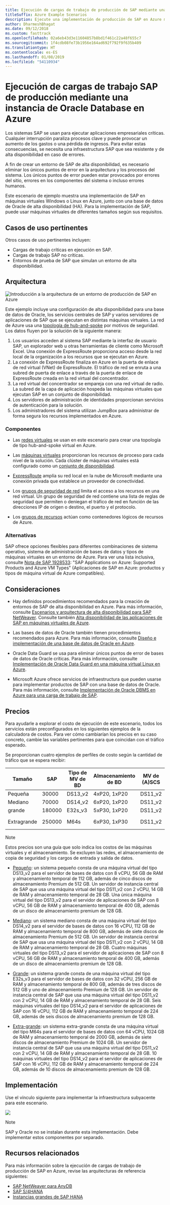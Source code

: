 ```yaml
---
title: Ejecución de cargas de trabajo de producción de SAP mediante una instancia de Oracle Database
titleSuffix: Azure Example Scenarios
description: Ejecute una implementación de producción de SAP en Azure mediante una base de datos de Oracle.
author: DharmeshBhagat
ms.date: 09/12/2018
ms.custom: fasttrack
ms.openlocfilehash: 02a6eb43d3e11604857b8bd1f461c22a48f655c7
ms.sourcegitcommit: 1f4cdb08fe73b1956e164ad692f792f9f635b409
ms.translationtype: HT
ms.contentlocale: es-ES
ms.lasthandoff: 01/08/2019
ms.locfileid: "54110934"
---
```

# <a name="running-sap-production-workloads-using-an-oracle-database-on-azure"></a>Ejecución de cargas de trabajo SAP de producción mediante una instancia de Oracle Database en Azure

Los sistemas SAP se usan para ejecutar aplicaciones empresariales críticas. Cualquier interrupción paraliza procesos clave y puede provocar un aumento de los gastos o una pérdida de ingresos. Para evitar estas consecuencias, se necesita una infraestructura SAP que sea resistente y de alta disponibilidad en caso de errores.

A fin de crear un entorno de SAP de alta disponibilidad, es necesario eliminar los únicos puntos de error en la arquitectura y los procesos del sistema. Los únicos puntos de error pueden estar provocados por errores del sitio, errores en los componentes del sistema o incluso errores humanos.

Este escenario de ejemplo muestra una implementación de SAP en máquinas virtuales Windows o Linux en Azure, junto con una base de datos de Oracle de alta disponibilidad (HA). Para la implementación de SAP, puede usar máquinas virtuales de diferentes tamaños según sus requisitos.

## <a name="relevant-use-cases"></a>Casos de uso pertinentes

Otros casos de uso pertinentes incluyen:

- Cargas de trabajo críticas en ejecución en SAP.
- Cargas de trabajo SAP no críticas.
- Entornos de prueba de SAP que simulan un entorno de alta disponibilidad.

## <a name="architecture"></a>Arquitectura

![Introducción a la arquitectura de un entorno de producción de SAP en Azure][architecture]

Este ejemplo incluye una configuración de alta disponibilidad para una base de datos de Oracle, los servicios centrales de SAP y varios servidores de aplicaciones de SAP que se ejecutan en distintas máquinas virtuales. La red de Azure usa una [topología de hub-and-spoke](/azure/architecture/reference-architectures/hybrid-networking/hub-spoke) por motivos de seguridad. Los datos fluyen por la solución de la siguiente manera:

1. Los usuarios acceden al sistema SAP mediante la interfaz de usuario SAP, un explorador web u otras herramientas de cliente como Microsoft Excel. Una conexión de ExpressRoute proporciona acceso desde la red local de la organización a los recursos que se ejecutan en Azure.
2. La conexión de ExpressRoute finaliza en Azure en la puerta de enlace de red virtual (VNet) de ExpressRoute. El tráfico de red se enruta a una subred de puerta de enlace a través de la puerta de enlace de ExpressRoute creada en la red virtual del concentrador.
3. La red virtual del concentrador se empareja con una red virtual de radio. La subred de la capa de aplicación hospeda las máquinas virtuales que ejecutan SAP en un conjunto de disponibilidad.
4. Los servidores de administración de identidades proporcionan servicios de autenticación para la solución.
5. Los administradores del sistema utilizan JumpBox para administrar de forma segura los recursos implementados en Azure.

### <a name="components"></a>Componentes

- Las [redes virtuales](/azure/virtual-network/virtual-networks-overview) se usan en este escenario para crear una topología de tipo hub-and-spoke virtual en Azure.

- Las [máquinas virtuales](/azure/virtual-machines/windows/overview) proporcionan los recursos de proceso para cada nivel de la solución. Cada clúster de máquinas virtuales está configurado como un [conjunto de disponibilidad](/azure/virtual-machines/windows/regions-and-availability#availability-sets).

- [ExpressRoute](/azure/expressroute/expressroute-introduction) amplía su red local en la nube de Microsoft mediante una conexión privada que establece un proveedor de conectividad.

- Los [grupos de seguridad de red](/azure/virtual-network/security-overview) limita el acceso a los recursos en una red virtual. Un grupo de seguridad de red contiene una lista de reglas de seguridad que permiten o deniegan el tráfico de red en función de las direcciones IP de origen o destino, el puerto y el protocolo.

- Los [grupos de recursos](/azure/azure-resource-manager/resource-group-overview#resource-groups) actúan como contenedores lógicos de recursos de Azure.

### <a name="alternatives"></a>Alternativas

SAP ofrece opciones flexibles para diferentes combinaciones de sistema operativo, sistema de administración de bases de datos y tipos de máquinas virtuales en un entorno de Azure. Para ver una lista inclusiva, consulte [Nota de SAP 1928533](https://launchpad.support.sap.com/#/notes/1928533): "SAP Applications on Azure: Supported Products and Azure VM Types" (Aplicaciones de SAP en Azure: productos y tipos de máquina virtual de Azure compatibles).

## <a name="considerations"></a>Consideraciones

- Hay definidos procedimientos recomendados para la creación de entornos de SAP de alta disponibilidad en Azure. Para más información, consulte [Escenarios y arquitectura de alta disponibilidad para SAP NetWeaver](/azure/virtual-machines/workloads/sap/sap-high-availability-architecture-scenarios). Consulte también [Alta disponibilidad de las aplicaciones de SAP en máquinas virtuales de Azure](/azure/virtual-machines/workloads/sap/high-availability-guide).

- Las bases de datos de Oracle también tienen procedimientos recomendados para Azure. Para más información, consulte [Diseño e implementación de una base de datos de Oracle en Azure](/azure/virtual-machines/workloads/oracle/oracle-design).

- Oracle Data Guard se usa para eliminar únicos puntos de error de bases de datos de Oracle críticas. Para más información, consulte [Implementación de Oracle Data Guard en una máquina virtual Linux en Azure](/azure/virtual-machines/workloads/oracle/configure-oracle-dataguard).

- Microsoft Azure ofrece servicios de infraestructura que pueden usarse para implementar productos de SAP con una base de datos de Oracle. Para más información, consulte [Implementación de Oracle DBMS en Azure para una carga de trabajo de SAP](/azure/virtual-machines/workloads/sap/dbms_guide_oracle).

## <a name="pricing"></a>Precios

Para ayudarle a explorar el costo de ejecución de este escenario, todos los servicios están preconfigurados en los siguientes ejemplos de la calculadora de costos. Para ver cómo cambiarían los precios en su caso concreto, cambie las variables pertinentes para que coincidan con el tráfico esperado.

Se proporcionan cuatro ejemplos de perfiles de costo según la cantidad de tráfico que se espera recibir:

|Tamaño|SAP|Tipo de MV de BD|Almacenamiento de BD|MV de (A)SCS|Almacenamiento de (A)SCS|Tipo de MV de aplicaciones|Almacenamiento de aplicaciones|Calculadora de precios de Azure|
|----|----|-------|-------|-----|---|---|--------|---------------|
|Pequeña|30000|DS13_v2|4xP20, 1xP20|DS11_v2|1x P10|DS13_v2|1x P10|[Pequeño](https://azure.com/e/45880ba0bfdf47d497851a7cf2650c7c)|
|Mediano|70000|DS14_v2|6xP20, 1xP20|DS11_v2|1x P10|4x DS13_v2|1x P10|[Mediano](https://azure.com/e/9a523f79591347ca9a48c3aaa1406f8a)|
grande|180000|E32s_v3|5xP30, 1xP20|DS11_v2|1x P10|6x DS14_v2|1x P10|[Grande](https://azure.com/e/f70fccf571e948c4b37d4fecc07cbf42)|
Extragrande|250000|M64s|6xP30, 1xP30|DS11_v2|1x P10|10x DS14_v2|1x P10|[Extragrande](https://azure.com/e/58c636922cf94faf9650f583ff35e97b)|

> [!NOTE]
> Estos precios son una guía que solo indica los costos de las máquinas virtuales y el almacenamiento. Se excluyen las redes, el almacenamiento de copia de seguridad y los cargos de entrada y salida de datos.

- [Pequeño](https://azure.com/e/45880ba0bfdf47d497851a7cf2650c7c): un sistema pequeño consta de una máquina virtual del tipo DS13_v2 para el servidor de bases de datos con 8 vCPU, 56 GB de RAM y almacenamiento temporal de 112 GB, además de cinco discos de almacenamiento Premium de 512 GB. Un servidor de instancia central de SAP que usa una máquina virtual del tipo DS11_v2 con 2 vCPU, 14 GB de RAM y almacenamiento temporal de 28 GB. Una única máquina virtual del tipo DS13_v2 para el servidor de aplicaciones de SAP con 8 vCPU, 56 GB de RAM y almacenamiento temporal de 400 GB, además de un disco de almacenamiento premium de 128 GB.

- [Mediano](https://azure.com/e/9a523f79591347ca9a48c3aaa1406f8a): un sistema mediano consta de una máquina virtual del tipo DS14_v2 para el servidor de bases de datos con 16 vCPU, 112 GB de RAM y almacenamiento temporal de 800 GB, además de siete discos de almacenamiento Premium de 512 GB. Un servidor de instancia central de SAP que usa una máquina virtual del tipo DS11_v2 con 2 vCPU, 14 GB de RAM y almacenamiento temporal de 28 GB. Cuatro máquinas virtuales del tipo DS13_v2 para el servidor de aplicaciones de SAP con 8 vCPU, 56 GB de RAM y almacenamiento temporal de 400 GB, además de un disco de almacenamiento premium de 128 GB.

- [Grande](https://azure.com/e/f70fccf571e948c4b37d4fecc07cbf42): un sistema grande consta de una máquina virtual del tipo E32s_v3 para el servidor de bases de datos con 32 vCPU, 256 GB de RAM y almacenamiento temporal de 800 GB, además de tres discos de 512 GB y uno de almacenamiento Premium de 128 GB. Un servidor de instancia central de SAP que usa una máquina virtual del tipo DS11_v2 con 2 vCPU, 14 GB de RAM y almacenamiento temporal de 28 GB. Seis máquinas virtuales del tipo DS14_v2 para el servidor de aplicaciones de SAP con 16 vCPU, 112 GB de RAM y almacenamiento temporal de 224 GB, además de seis discos de almacenamiento premium de 128 GB.

- [Extra-grande](https://azure.com/e/58c636922cf94faf9650f583ff35e97b): un sistema extra-grande consta de una máquina virtual del tipo M64s para el servidor de bases de datos con 64 vCPU, 1024 GB de RAM y almacenamiento temporal de 2000 GB, además de siete discos de almacenamiento Premium de 1024 GB. Un servidor de instancia central de SAP que usa una máquina virtual del tipo DS11_v2 con 2 vCPU, 14 GB de RAM y almacenamiento temporal de 28 GB. 10 máquinas virtuales del tipo DS14_v2 para el servidor de aplicaciones de SAP con 16 vCPU, 112 GB de RAM y almacenamiento temporal de 224 GB, además de 10 discos de almacenamiento premium de 128 GB.

## <a name="deployment"></a>Implementación

Use el vínculo siguiente para implementar la infraestructura subyacente para este escenario.

<!-- markdownlint-disable MD033 -->

<a
href="https://portal.azure.com/#create/Microsoft.Template/uri/https%3A%2F%2Fraw.githubusercontent.com%2Fmspnp%2Fsolution-architectures%2Fmaster%2Fapps%2Fsap-3tier-distributed-ora%2Fazuredeploy.json" target="_blank">
    <img src="https://azuredeploy.net/deploybutton.png"/>
</a>

<!-- markdownlint-enable MD033 -->

> [!NOTE]
> SAP y Oracle no se instalan durante esta implementación. Debe implementar estos componentes por separado.

## <a name="related-resources"></a>Recursos relacionados

Para más información sobre la ejecución de cargas de trabajo de producción de SAP en Azure, revise las arquitecturas de referencia siguientes:

- [SAP NetWeaver para AnyDB](/azure/architecture/reference-architectures/sap/sap-netweaver)
- [SAP S/4HANA](/azure/architecture/reference-architectures/sap/sap-s4hana)
- [Instancias grandes de SAP HANA](/azure/architecture/reference-architectures/sap/hana-large-instances)

<!-- links -->
[architecture]: media/architecture-sap-production.png
